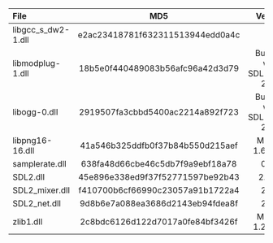| File                |               MD5                |            Version            |
|:--------------------|:--------------------------------:|:-----------------------------:|
| libgcc_s_dw2-1.dll  | e2ac23418781f632311513944edd0a4c |              ???              |
| libmodplug-1.dll    | 18b5e0f440489083b56afc96a42d3d79 | Bundled with SDL2_mixer 2.6.1 |
| libogg-0.dll        | 2919507fa3cbbd5400ac2214a892f723 | Bundled with SDL2_mixer 2.6.1 |
| libpng16-16.dll     | 41a546b325ddfb0f37b84b550d215aef |        MSYS2 1.6.37-6         |
| samplerate.dll      | 638fa48d66cbe46c5db7f9a9ebf18a78 |             0.2.2             |
| SDL2.dll            | 45e896e338ed9f37f52771597be92b43 |            2.24.2             |
| SDL2_mixer.dll      | f410700b6cf66990c23057a91b1722a4 |             2.6.1             |
| SDL2_net.dll        | 9d8b6e7a088ea3686d2143eb94fdea8f |             2.2.0             |
| zlib1.dll           | 2c8bdc6126d122d7017a0fe84bf3426f |        MSYS2 1.2.12-1         |
